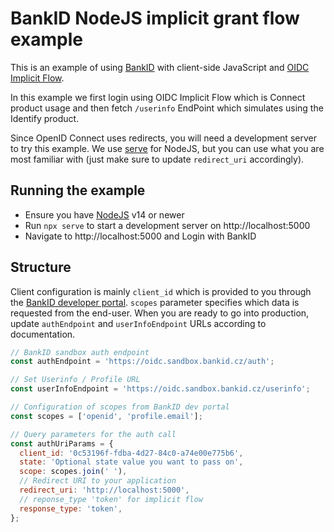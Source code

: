 # BankID NodeJS implicit grant flow example

This is an example of using [BankID](https://developer.bankid.cz/) with client-side JavaScript and [OIDC Implicit Flow](https://openid.net/specs/openid-connect-core-1_0.html#ImplicitFlowAuth).

In this example we first login using OIDC Implicit Flow which is Connect product usage and then fetch `/userinfo` EndPoint which simulates using the Identify product.

Since OpenID Connect uses redirects, you will need a development server to try this example. We use [serve](https://www.npmjs.com/package/serve) for NodeJS, but you can use what you are most familiar with (just make sure to update `redirect_uri` accordingly).

## Running the example

- Ensure you have [NodeJS](https://nodejs.org/en/) v14 or newer
- Run `npx serve` to start a development server on http://localhost:5000
- Navigate to http://localhost:5000 and Login with BankID

## Structure

Client configuration is mainly `client_id` which is provided to you through the [BankID developer portal](https://developer.bankid.cz/). `scopes` parameter specifies which data is requested from the end-user. When you are ready to go into production, update `authEndpoint` and `userInfoEndpoint` URLs according to documentation.

```javascript
// BankID sandbox auth endpoint
const authEndpoint = 'https://oidc.sandbox.bankid.cz/auth';

// Set Userinfo / Profile URL
const userInfoEndpoint = 'https://oidc.sandbox.bankid.cz/userinfo';

// Configuration of scopes from BankID dev portal
const scopes = ['openid', 'profile.email'];

// Query parameters for the auth call
const authUriParams = {
  client_id: '0c53196f-fdba-4d27-84c0-a74e00e775b6',
  state: 'Optional state value you want to pass on',
  scope: scopes.join(' '),
  // Redirect URI to your application
  redirect_uri: 'http://localhost:5000',
  // reponse_type 'token' for implicit flow
  response_type: 'token',
};
```
